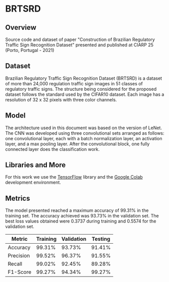 # BRTSRD
## Overview
Source code and dataset of paper "Construction of Brazilian Regulatory Traffic Sign Recognition Dataset" presented and published at CIARP 25 (Porto, Portugal - 2021)

## Dataset
Brazilian Regulatory Traffic Sign Recognition Dataset (BRTSRD) is a dataset of more than 24,000 regulation traffic sign images in 51 classes of regulatory traffic signs. The structure being considered for the proposed dataset follows the standard used by the CIFAR10 dataset. Each image has a resolution of 32 x 32 pixels with three color channels.

## Model

The architecture used in this document was based on the version of LeNet. The CNN was developed using three convolutional sets arranged as follows: one convolutional layer, each with a batch normalization layer, an activation layer, and a max pooling layer. After the convolutional block, one fully connected layer does the classification work.

## Libraries and More

For this work we use the [TensorFlow][tf] library and the [Google Colab][gc] development environment.

## Metrics

The model presented reached a maximum accuracy of 99.31% in the training set. The accuracy achieved was 93.73% in the validation set. The best loss values obtained were 0.3737 during training and 0.5574 for the validation set.

| Metric | Training | Validation | Testing |
| ------ | ------ | ------ | ------ |
|Accuracy | 99.31% | 93.73% | 91.41% |
|Precision |  99.52% | 96.37% | 91.55% |
|Recall |  99.02% | 92.45% | 89.28% |
|F1-Score |  99.27% | 94.34% | 99.27% |

   [tf]: <https://www.tensorflow.org/>
   [gc]: <https://colab.research.google.com/>

